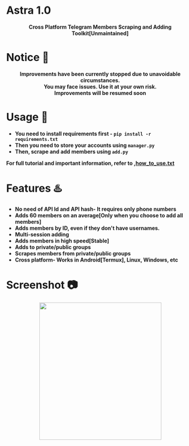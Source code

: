 # Astra 1.0
<p align='center'><b>Cross Platform Telegram Members Scraping and Adding Toolkit[Unmaintained]</b></p>

# Notice 📣

<p align='center'><b> Improvements have been currently stopped due to unavoidable circumstances. <br> You may face issues. Use it at your own risk. <br>
  Improvements will be resumed soon
  </p>

# Usage 🧰

* You need to install requirements first - `pip install -r requirements.txt`
* Then you need to store your accounts using `manager.py`
* Then, scrape and add members using `add.py`

<b> For full tutorial and important information, refer to ,<a href='https://github.com/Cryptonian007/Astra/blob/main/how_to_use.txt'>how_to_use.txt</a> </b>

# Features ♨️

* No need of API Id and API hash- It requires only phone numbers
* Adds 60 members on an average[Only when you choose to add all members]
* Adds members by ID, even if they don't have usernames.
* Multi-session adding 
* Adds members in high speed[Stable]
* Adds to private/public groups
* Scrapes members from private/public groups
* Cross platform- Works in Android[Termux], Linux, Windows, etc

# Screenshot 📷
<p align='center'><img src='https://github.com/Cryptonian007/Astra/blob/main/img/img1.jpg' width='327' height='368.5'></p>
